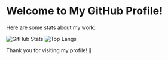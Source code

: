 # Welcome to My GitHub Profile!

Here are some stats about my work:

![GitHub Stats](https://github-readme-stats.vercel.app/api?username=castvier&show_icons=true&theme=gruvbox&card_width=500)
![Top Langs](https://github-readme-stats.vercel.app/api/top-langs/?username=castvier&layout=compact&theme=gruvbox&card_width=500)


Thank you for visiting my profile! 🚀
